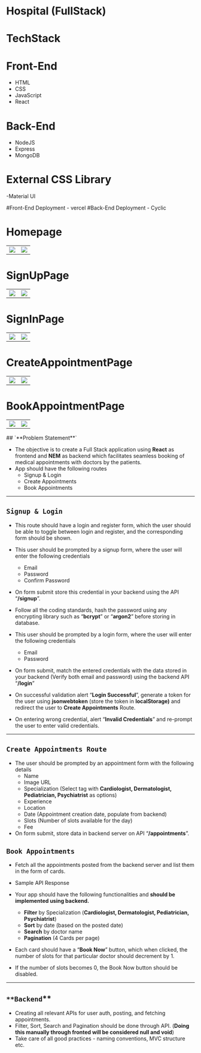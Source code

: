 # Hospital (FullStack)

# TechStack
 # Front-End
- HTML
- CSS
- JavaScript
- React

# Back-End
- NodeJS
- Express
- MongoDB

# External CSS Library
-Material UI

#Front-End Deployment - vercel
#Back-End Deployment - Cyclic 

# Homepage
<table>
  <tr>
    <td valign="top"><img src="https://user-images.githubusercontent.com/112858852/230497963-1c596709-0057-4622-9402-d57619c0b1c0.png"/></td>
    <td valign="top"><img src="https://user-images.githubusercontent.com/112858852/230498140-3a3e2fdb-7e24-4c07-9e60-080b8183d78a.gif"/></td>
  </tr>
</table>

# SignUpPage
<table>
  <tr>
    <td valign="top"><img src="https://user-images.githubusercontent.com/112858852/230498679-7d1d19db-b04e-491c-9392-248a0ae749cb.png"/></td>
    <td valign="top"><img src="https://user-images.githubusercontent.com/112858852/230498764-9530c1bd-93b7-418a-baea-9e25dd8f5013.gif"/></td>
  </tr>
</table>

# SignInPage
<table>
  <tr>
    <td valign="top"><img src="https://user-images.githubusercontent.com/112858852/230498644-24bd3a3f-ebd9-4bca-9e80-e4adef6b236e.png"/></td>
    <td valign="top"><img src="https://user-images.githubusercontent.com/112858852/230498785-cbd706d9-0376-49a1-ad45-c11db35de77e.gif"/></td>
  </tr>
</table>

# CreateAppointmentPage
<table>
  <tr>
    <td valign="top"><img src="https://user-images.githubusercontent.com/112858852/230498997-d06e8da6-e8a8-458d-a4a5-bdb454a763f3.png"/></td>
    <td valign="top"><img src="https://user-images.githubusercontent.com/112858852/230498853-4583ba32-1013-4b26-8fbd-be38ac7a7254.gif"/></td>
  </tr>
</table>


# BookAppointmentPage
<table>
  <tr>
    <td valign="top"><img src="https://user-images.githubusercontent.com/112858852/230499025-b6257a30-7a08-418a-b2a0-a9d2df04fe09.png"/></td>
    <td valign="top"><img src="https://user-images.githubusercontent.com/112858852/230499040-fc8dfc9a-63f2-48b2-a38a-4296eaa8a81f.png"/></td>
  </tr>
</table>
## `**Problem Statement**`

- The objective is to create a Full Stack application using **React** as frontend and **NEM** as backend which facilitates seamless booking of medical appointments with doctors by the patients.
- App should have the following routes
    - Signup & Login
    - Create Appointments
    - Book Appointments

---

## **`Signup & Login`**

- This route should have a login and register form, which the user should be able to toggle between login and register, and the corresponding form should be shown.
    
   
   

- This user should be prompted by a signup form, where the user will enter the following credentials
    - Email
    - Password
    - Confirm Password
- On form submit store this credential in your backend using the API “**/signup**”.
- Follow all the coding standards, hash the password using any encrypting library such as “**bcrypt**” or “**argon2**”  before storing in database.

- This user should be prompted by a login form, where the user will enter the following credentials
    - Email
    - Password
- On form submit, match the entered credentials with the data stored in your backend (Verify both email and password) using the backend API “**/login**”
- On successful validation alert “**Login Successful**”, generate a token for the user using **jsonwebtoken** (store the token in **localStorage)**  and redirect the user to **Create Appointments** Route.
- On entering wrong credential, alert “**Invalid Credentials**” and re-prompt the user to enter valid credentials.

---

## **`Create Appointments Route`**

- The user should be prompted by an appointment form with the following details
    - Name
    - Image URL
    - Specialization (Select tag with **Cardiologist, Dermatologist, Pediatrician, Psychiatrist** as options)
    - Experience
    - Location
    - Date (Appointment creation date, populate from backend)
    - Slots (Number of slots available for the day)
    - Fee
- On form submit, store data in backend server on API “**/appointments**”.

## **`Book Appointments`**

- Fetch all the appointments posted from the backend server and list them in the form of cards.
- Sample API Response




- Your app should have the following functionalities and **should be implemented using backend.**
    - **Filter** by Specialization (**Cardiologist, Dermatologist, Pediatrician, Psychiatrist**)
    - **Sort** by date (based on the posted date)
    - **Search** by doctor name
    - **Pagination** (4 Cards per page)
- Each card should have a “**Book Now**” button, which when clicked, the number of slots for that particular doctor should decrement by 1.
- If the number of slots becomes 0, the Book Now button should be disabled.

---

## `**Backend`**

- Creating all relevant APIs for user auth, posting, and fetching appointments.
- Filter, Sort, Search and Pagination should be done through API. (**Doing this manually through fronted will be considered null and void**)
- Take care of all good practices - naming conventions, MVC structure etc.
